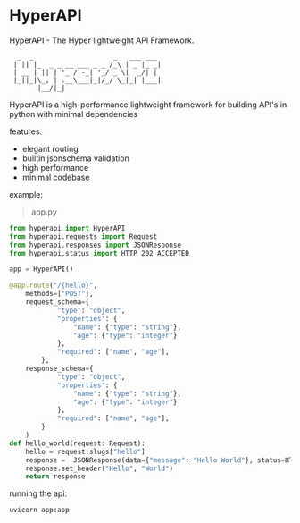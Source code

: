 # HyperAPI
HyperAPI - The Hyper lightweight API Framework.

```
  _  _                    _   ___ ___ 
 | || |_  _ _ __ ___ _ _ /_\ | _ |_ _|
 | __ | || | '_ / -_| '_/ _ \|  _/| | 
 |_||_|\_, | .__\___|_|/_/ \_|_| |___|
       |__/|_|                        
```

HyperAPI is a high-performance lightweight framework for building API's in python with minimal dependencies

features:
- elegant routing
- builtin jsonschema validation
- high performance
- minimal codebase

example:
> app.py
```py
from hyperapi import HyperAPI
from hyperapi.requests import Request
from hyperapi.responses import JSONResponse
from hyperapi.status import HTTP_202_ACCEPTED

app = HyperAPI()

@app.route("/{hello}",
    methods=["POST"],
    request_schema={
            "type": "object",
            "properties": {
                "name": {"type": "string"},
                "age": {"type": "integer"}
            },
            "required": ["name", "age"],
        }, 
    response_schema={
            "type": "object",
            "properties": {
                "name": {"type": "string"},
                "age": {"type": "integer"}
            },
            "required": ["name", "age"],
        }
    )
def hello_world(request: Request):
    hello = request.slugs["hello"]
    response =  JSONResponse(data={"message": "Hello World"}, status=HTTP_202_ACCEPTED)
    response.set_header("Hello", "World")
    return response
```

running the api:
```bash
uvicorn app:app
```